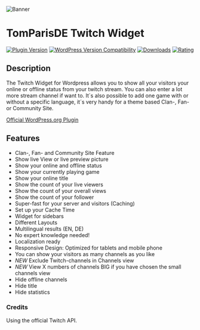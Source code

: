 ![Banner](https://ps.w.org/tomparisde-twitchtv-widget/assets/banner-772x250.png)

# TomParisDE Twitch Widget
[![Plugin Version](https://img.shields.io/wordpress/plugin/v/tomparisde-twitchtv-widget.svg)](https://wordpress.org/plugins/tomparisde-twitchtv-widget/) [![WordPress Version Compatibility](https://img.shields.io/wordpress/v/tomparisde-twitchtv-widget.svg)](https://wordpress.org/plugins/tomparisde-twitchtv-widget/) [![Downloads](https://img.shields.io/wordpress/plugin/dt/tomparisde-twitchtv-widget.svg)](https://wordpress.org/plugins/tomparisde-twitchtv-widget/) [![Rating](https://img.shields.io/wordpress/plugin/r/tomparisde-twitchtv-widget.svg)](https://wordpress.org/plugins/tomparisde-twitchtv-widget/)

## Description
The Twitch Widget for Wordpress allows you to show all your visitors your online or offline status from your twitch stream. You can also enter a lot more stream channel if want to. It´s also possible to add one game with or without a specific language, it´s very handy for a theme based Clan-, Fan- or Community Site.

[Official WordPress.org Plugin](https://wordpress.org/plugins/tomparisde-twitchtv-widget/)

## Features

*  Clan-, Fan- and Community Site Feature
*  Show live View or live preview picture
*  Show your online and offline status
*  Show your currently playing game
*  Show your online title
*  Show the count of your live viewers
*  Show the count of your overall views
*  Show the count of your follower
*  Super-fast for your server and visitors (Caching)
*  Set up your Cache Time
*  Widget for sidebars
*  Different Layouts
*  Multilingual results (EN, DE)
*  No expert knowledge needed!
*  Localization ready
*  Responsive Design: Optimized for tablets and mobile phone
*  You can show your visitors as many channels as you like
*  *NEW* Exclude Twitch-channels in Channels view
*  *NEW* View X numbers of channels BIG if you have chosen the small channels view
*  Hide offline channels
*  Hide title
*  Hide statistics

### Credits

Using the official Twitch API.